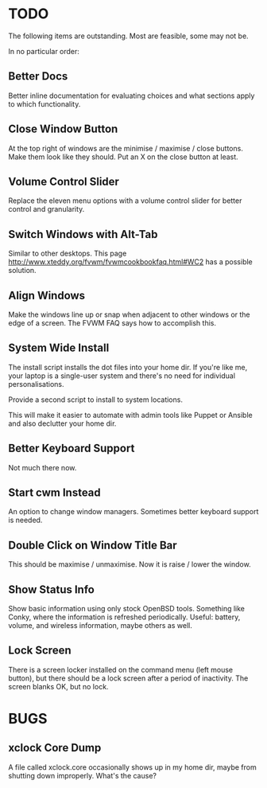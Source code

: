 # TODO

The following items are outstanding. Most are feasible, some may not be.

In no particular order:

## Better Docs

Better inline documentation for evaluating choices and what sections apply to which functionality.

## Close Window Button

At the top right of windows are the minimise / maximise / close buttons. Make them look like they should. Put an X on the close button at least.

## Volume Control Slider

Replace the eleven menu options with a volume control slider for better control and granularity.

## Switch Windows with Alt-Tab

Similar to other desktops. This page http://www.xteddy.org/fvwm/fvwmcookbookfaq.html#WC2 has a possible solution.

## Align Windows

Make the windows line up or snap when adjacent to other windows or the edge of a screen. The FVWM FAQ says how to accomplish this.

## System Wide Install

The install script installs the dot files into your home dir. If you're like me, your laptop is a single-user system and there's no need for individual personalisations.

Provide a second script to install to system locations.

This will make it easier to automate with admin tools like Puppet or Ansible and also declutter your home dir.

## Better Keyboard Support

Not much there now.

## Start cwm Instead

An option to change window managers. Sometimes better keyboard support is needed.

## Double Click on Window Title Bar

This should be maximise / unmaximise. Now it is raise / lower the window.

## Show Status Info

Show basic information using only stock OpenBSD tools. Something like Conky, where the information is refreshed periodically. Useful: battery, volume, and wireless information, maybe others as well.

## Lock Screen

There is a screen locker installed on the command menu (left mouse button), but there should be a lock screen after a period of inactivity. The screen blanks OK, but no lock.

# BUGS

## xclock Core Dump

A file called xclock.core occasionally shows up in my home dir, maybe from shutting down improperly. What's the cause?
